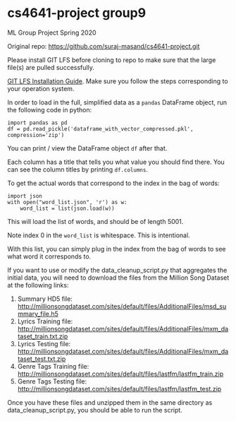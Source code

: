 # cs4641-project group9
ML Group Project Spring 2020

Original repo: https://github.com/suraj-masand/cs4641-project.git

Please install GIT LFS before cloning to repo to make sure that the large file(s) are pulled successfully.

[GIT LFS Installation Guide](https://help.github.com/en/github/managing-large-files/installing-git-large-file-storage). Make sure you follow the steps corresponding to your operation system.

In order to load in the full, simplified data as a `pandas` DataFrame object, run the following code in python:

    import pandas as pd
    df = pd.read_pickle('dataframe_with_vector_compressed.pkl', compression='zip')

You can print / view the DataFrame object `df` after that.

Each column has a title that tells you what value you should find there. You can see the column titles by printing `df.columns`.

To get the actual words that correspond to the index in the bag of words:

    import json
    with open("word_list.json", 'r') as w:
        word_list = list(json.load(w))

This will load the list of words, and should be of length 5001.

Note index 0 in the `word_list` is whitespace. This is intentional.

With this list, you can simply plug in the index from the bag of words to see what word it corresponds to.


If you want to use or modify the data_cleanup_script.py that aggregates the initial data, you will need to download the files from the Million Song Dataset at the following links:
1. Summary HD5 file: http://millionsongdataset.com/sites/default/files/AdditionalFiles/msd_summary_file.h5 
2. Lyrics Training file: http://millionsongdataset.com/sites/default/files/AdditionalFiles/mxm_dataset_train.txt.zip
3. Lyrics Testing file: http://millionsongdataset.com/sites/default/files/AdditionalFiles/mxm_dataset_test.txt.zip
4. Genre Tags Training file: http://millionsongdataset.com/sites/default/files/lastfm/lastfm_train.zip
5. Genre Tags Testing file: http://millionsongdataset.com/sites/default/files/lastfm/lastfm_test.zip

Once you have these files and unzipped them in the same directory as data_cleanup_script.py, you should be able to run the script.
